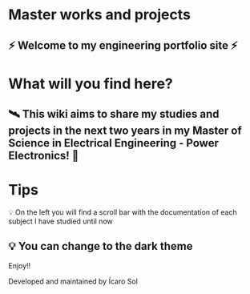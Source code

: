 # Master works and projects

⚡ Welcome to my engineering portfolio site ⚡
---
# What will you find here?

🛰️ This wiki aims to share my studies and projects in the next two years in my Master of Science in Electrical Engineering - Power Electronics! 🚀 
---
# Tips
💡 On the left you will find a scroll bar with the documentation of each subject I have studied until now

💡 You can change to the dark theme
---
Enjoy!!

Developed and maintained by Ícaro Sol
